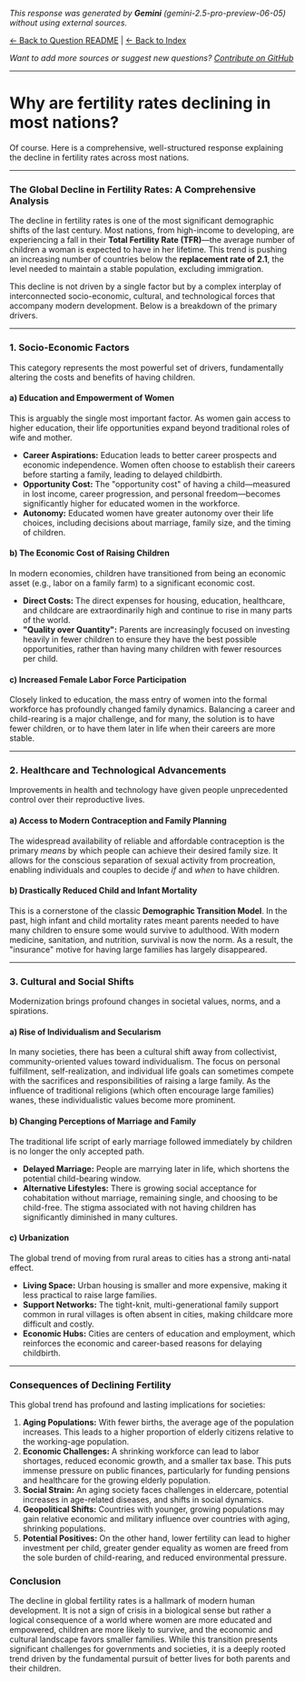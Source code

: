 <!-- 
Generated by: gemini
Model: gemini-2.5-pro-preview-06-05
Prompt type: default
Generated at: 2025-06-08T21:44:47.092422
-->

*This response was generated by **Gemini** (gemini-2.5-pro-preview-06-05) without using external sources.*

[← Back to Question README](README.md) | [← Back to Index](../README.md)

*Want to add more sources or suggest new questions? [Contribute on GitHub](https://github.com/justinwest/SuggestedSources)*

---

# Why are fertility rates declining in most nations?

Of course. Here is a comprehensive, well-structured response explaining the decline in fertility rates across most nations.

***

### The Global Decline in Fertility Rates: A Comprehensive Analysis

The decline in fertility rates is one of the most significant demographic shifts of the last century. Most nations, from high-income to developing, are experiencing a fall in their **Total Fertility Rate (TFR)**—the average number of children a woman is expected to have in her lifetime. This trend is pushing an increasing number of countries below the **replacement rate of 2.1**, the level needed to maintain a stable population, excluding immigration.

This decline is not driven by a single factor but by a complex interplay of interconnected socio-economic, cultural, and technological forces that accompany modern development. Below is a breakdown of the primary drivers.

---

### 1. Socio-Economic Factors

This category represents the most powerful set of drivers, fundamentally altering the costs and benefits of having children.

#### a) Education and Empowerment of Women
This is arguably the single most important factor. As women gain access to higher education, their life opportunities expand beyond traditional roles of wife and mother.
*   **Career Aspirations:** Education leads to better career prospects and economic independence. Women often choose to establish their careers before starting a family, leading to delayed childbirth.
*   **Opportunity Cost:** The "opportunity cost" of having a child—measured in lost income, career progression, and personal freedom—becomes significantly higher for educated women in the workforce.
*   **Autonomy:** Educated women have greater autonomy over their life choices, including decisions about marriage, family size, and the timing of children.

#### b) The Economic Cost of Raising Children
In modern economies, children have transitioned from being an economic asset (e.g., labor on a family farm) to a significant economic cost.
*   **Direct Costs:** The direct expenses for housing, education, healthcare, and childcare are extraordinarily high and continue to rise in many parts of the world.
*   **"Quality over Quantity":** Parents are increasingly focused on investing heavily in fewer children to ensure they have the best possible opportunities, rather than having many children with fewer resources per child.

#### c) Increased Female Labor Force Participation
Closely linked to education, the mass entry of women into the formal workforce has profoundly changed family dynamics. Balancing a career and child-rearing is a major challenge, and for many, the solution is to have fewer children, or to have them later in life when their careers are more stable.

---

### 2. Healthcare and Technological Advancements

Improvements in health and technology have given people unprecedented control over their reproductive lives.

#### a) Access to Modern Contraception and Family Planning
The widespread availability of reliable and affordable contraception is the primary *means* by which people can achieve their desired family size. It allows for the conscious separation of sexual activity from procreation, enabling individuals and couples to decide *if* and *when* to have children.

#### b) Drastically Reduced Child and Infant Mortality
This is a cornerstone of the classic **Demographic Transition Model**. In the past, high infant and child mortality rates meant parents needed to have many children to ensure some would survive to adulthood. With modern medicine, sanitation, and nutrition, survival is now the norm. As a result, the "insurance" motive for having large families has largely disappeared.

---

### 3. Cultural and Social Shifts

Modernization brings profound changes in societal values, norms, and a spirations.

#### a) Rise of Individualism and Secularism
In many societies, there has been a cultural shift away from collectivist, community-oriented values toward individualism. The focus on personal fulfillment, self-realization, and individual life goals can sometimes compete with the sacrifices and responsibilities of raising a large family. As the influence of traditional religions (which often encourage large families) wanes, these individualistic values become more prominent.

#### b) Changing Perceptions of Marriage and Family
The traditional life script of early marriage followed immediately by children is no longer the only accepted path.
*   **Delayed Marriage:** People are marrying later in life, which shortens the potential child-bearing window.
*   **Alternative Lifestyles:** There is growing social acceptance for cohabitation without marriage, remaining single, and choosing to be child-free. The stigma associated with not having children has significantly diminished in many cultures.

#### c) Urbanization
The global trend of moving from rural areas to cities has a strong anti-natal effect.
*   **Living Space:** Urban housing is smaller and more expensive, making it less practical to raise large families.
*   **Support Networks:** The tight-knit, multi-generational family support common in rural villages is often absent in cities, making childcare more difficult and costly.
*   **Economic Hubs:** Cities are centers of education and employment, which reinforces the economic and career-based reasons for delaying childbirth.

---

### Consequences of Declining Fertility

This global trend has profound and lasting implications for societies:

1.  **Aging Populations:** With fewer births, the average age of the population increases. This leads to a higher proportion of elderly citizens relative to the working-age population.
2.  **Economic Challenges:** A shrinking workforce can lead to labor shortages, reduced economic growth, and a smaller tax base. This puts immense pressure on public finances, particularly for funding pensions and healthcare for the growing elderly population.
3.  **Social Strain:** An aging society faces challenges in eldercare, potential increases in age-related diseases, and shifts in social dynamics.
4.  **Geopolitical Shifts:** Countries with younger, growing populations may gain relative economic and military influence over countries with aging, shrinking populations.
5.  **Potential Positives:** On the other hand, lower fertility can lead to higher investment per child, greater gender equality as women are freed from the sole burden of child-rearing, and reduced environmental pressure.

### Conclusion

The decline in global fertility rates is a hallmark of modern human development. It is not a sign of crisis in a biological sense but rather a logical consequence of a world where women are more educated and empowered, children are more likely to survive, and the economic and cultural landscape favors smaller families. While this transition presents significant challenges for governments and societies, it is a deeply rooted trend driven by the fundamental pursuit of better lives for both parents and their children.